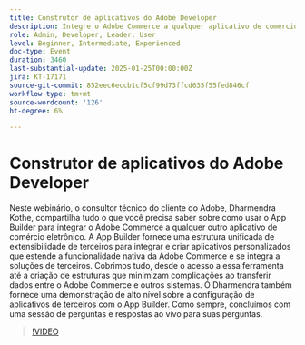 ```yaml
---
title: Construtor de aplicativos do Adobe Developer
description: Integre o Adobe Commerce a qualquer aplicativo de comércio eletrônico usando a orientação de especialistas da App Builder e a demonstração em tempo real
role: Admin, Developer, Leader, User
level: Beginner, Intermediate, Experienced
doc-type: Event
duration: 3460
last-substantial-update: 2025-01-25T00:00:00Z
jira: KT-17171
source-git-commit: 852eec6eccb1cf5cf99d73ffcd635f55fed846cf
workflow-type: tm+mt
source-wordcount: '126'
ht-degree: 6%

---
```



# Construtor de aplicativos do Adobe Developer

Neste webinário, o consultor técnico do cliente do Adobe, Dharmendra Kothe, compartilha tudo o que você precisa saber sobre como usar o App Builder para integrar o Adobe Commerce a qualquer outro aplicativo de comércio eletrônico. A App Builder fornece uma estrutura unificada de extensibilidade de terceiros para integrar e criar aplicativos personalizados que estende a funcionalidade nativa da Adobe Commerce e se integra a soluções de terceiros. Cobrimos tudo, desde o acesso a essa ferramenta até a criação de estruturas que minimizam complicações ao transferir dados entre o Adobe Commerce e outros sistemas. O Dharmendra também fornece uma demonstração de alto nível sobre a configuração de aplicativos de terceiros com o App Builder. Como sempre, concluímos com uma sessão de perguntas e respostas ao vivo para suas perguntas.

>[!VIDEO](https://video.tv.adobe.com/v/3443027/?learn=on&enablevpops)

